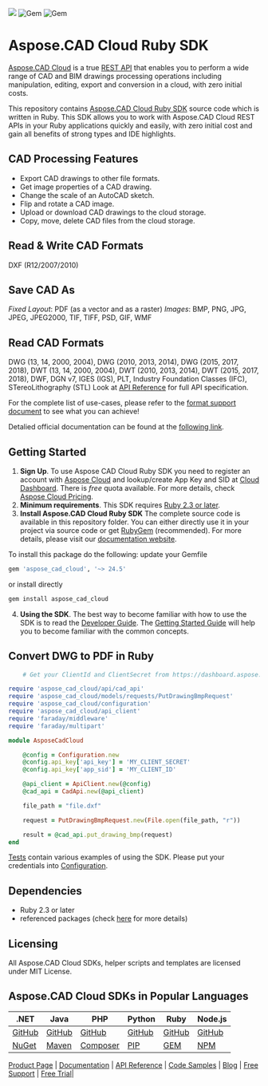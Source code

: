![](https://img.shields.io/badge/api-v3.0-lightgrey) ![Gem](https://img.shields.io/gem/v/aspose_cad_cloud) ![Gem](https://img.shields.io/gem/dt/aspose_cad_cloud) 
# Aspose.CAD Cloud Ruby SDK
[Aspose.CAD Cloud](https://products.aspose.cloud/cad) is a true [REST API](https://apireference.aspose.cloud/cad/) that enables you to perform a wide range of CAD and BIM drawings processing operations including manipulation, editing, export and conversion in a cloud, with zero initial costs.

This repository contains [Aspose.CAD Cloud Ruby SDK](https://products.aspose.cloud/cad/ruby) source code which is written in Ruby. This SDK allows you to work with Aspose.CAD Cloud REST APIs in your Ruby applications quickly and easily, with zero initial cost and gain all benefits of strong types and IDE highlights.

## CAD Processing Features
- Export CAD drawings to other file formats.
- Get image properties of a CAD drawing.
- Change the scale of an AutoCAD sketch.
- Flip and rotate a CAD image.
- Upload or download CAD drawings to the cloud storage.
- Copy, move, delete CAD files from the cloud storage.

## Read & Write CAD Formats
DXF (R12/2007/2010)

## Save CAD As
*Fixed Layout*: PDF (as a vector and as a raster)
*Images*: BMP, PNG, JPG, JPEG, JPEG2000, TIF, TIFF, PSD, GIF, WMF

## Read CAD Formats
DWG (13, 14, 2000, 2004), DWG (2010, 2013, 2014), DWG (2015, 2017, 2018), DWT (13, 14, 2000, 2004), DWT (2010, 2013, 2014), DWT (2015, 2017, 2018), DWF, DGN v7, IGES (IGS), PLT, Industry Foundation Classes (IFC), STereoLithography (STL)
Look at [API Reference](https://apireference.aspose.cloud/cad/) for full API specification.

For the complete list of use-cases, please refer to the [format support document](https://docs.aspose.cloud/cad/supported-file-formats/) to see what you can achieve!

Detalied official documentation can be found at the [following link](https://docs.aspose.cloud/cad/).

## Getting Started
1. **Sign Up**. To use Aspose CAD Cloud Ruby SDK you need to register an account with [Aspose Cloud](https://www.aspose.cloud/) and lookup/create App Key and SID at [Cloud Dashboard](https://dashboard.aspose.cloud/#/apps). There is *free* quota available. For more details, check [Aspose Cloud Pricing](https://purchase.aspose.cloud/pricing).
2. **Minimum requirements**. This SDK requires [Ruby 2.3 or later](https://www.ruby-lang.org/en/downloads/).
3. **Install Aspose.CAD Cloud Ruby SDK** The complete source code is available in this repository folder. You can either directly use it in your project via source code or get [RubyGem](https://rubygems.org/gems/aspose_cad_cloud) (recommended). For more details, please visit our [documentation website](https://docs.aspose.cloud/cad/available-sdks/).

To install this package do the following:
update your Gemfile
```ruby
gem 'aspose_cad_cloud', '~> 24.5'
```
or install directly
```bash
gem install aspose_cad_cloud
```
4. **Using the SDK**. The best way to become familiar with how to use the SDK is to read the [Developer Guide](https://docs.aspose.cloud/cad/developer-guide/). The [Getting Started Guide](https://docs.aspose.cloud/cad/getting-started/) will help you to become familiar with the common concepts.

## Convert DWG to PDF in Ruby

```ruby
    # Get your ClientId and ClientSecret from https://dashboard.aspose.cloud (free registration required).

require 'aspose_cad_cloud/api/cad_api'
require 'aspose_cad_cloud/models/requests/PutDrawingBmpRequest'
require 'aspose_cad_cloud/configuration'
require 'aspose_cad_cloud/api_client'
require 'faraday/middleware'
require 'faraday/multipart'

module AsposeCadCloud

	@config = Configuration.new
	@config.api_key['api_key'] = 'MY_CLIENT_SECRET'
	@config.api_key['app_sid'] = 'MY_CLIENT_ID'

  	@api_client = ApiClient.new(@config)
  	@cad_api = CadApi.new(@api_client)

  	file_path = "file.dxf"

  	request = PutDrawingBmpRequest.new(File.open(file_path, "r"))

  	result = @cad_api.put_drawing_bmp(request)	
end
```
      
[Tests](https://github.com/aspose-cad-cloud/aspose-cad-cloud-ruby/tree/master/tests) contain various examples of using the SDK.
Please put your credentials into [Configuration](https://github.com/aspose-cad-cloud/aspose-cad-cloud-ruby/blob/master/lib/aspose_cad_cloud/configuration.rb).

## Dependencies
- Ruby 2.3 or later
- referenced packages (check [here](Gemfile) for more details)

## Licensing
All Aspose.CAD Cloud SDKs, helper scripts and templates are licensed under MIT License.

## Aspose.CAD Cloud SDKs in Popular Languages

| .NET | Java | PHP | Python | Ruby | Node.js |
|---|---|---|---|---|---|
| [GitHub](https://github.com/aspose-cad-cloud/aspose-cad-cloud-dotnet) | [GitHub](https://github.com/aspose-cad-cloud/aspose-cad-cloud-java) | [GitHub](https://github.com/aspose-cad-cloud/aspose-cad-cloud-php) | [GitHub](https://github.com/aspose-cad-cloud/aspose-cad-cloud-python) | [GitHub](https://github.com/aspose-cad-cloud/aspose-cad-cloud-ruby)  | [GitHub](https://github.com/aspose-cad-cloud/aspose-cad-cloud-nodejs) |
| [NuGet](https://www.nuget.org/packages/Aspose.cad-Cloud/) | [Maven](https://repository.aspose.cloud/webapp/#/artifacts/browse/tree/General/repo/com/aspose/aspose-cad-cloud) | [Composer](https://packagist.org/packages/aspose/aspose-cad-cloud) | [PIP](https://pypi.org/project/aspose.cad-cloud/) | [GEM](https://rubygems.org/gems/aspose_cad_cloud)  | [NPM](https://www.npmjs.com/package/@asposecloud/aspose-cad-cloud) |

[Product Page](https://products.aspose.cloud/cad/ruby) | [Documentation](https://docs.aspose.cloud/display/cadcloud/Home) | [API Reference](https://apireference.aspose.cloud/cad/) | [Code Samples](https://github.com/aspose-cad-cloud/aspose-cad-cloud-ruby) | [Blog](https://blog.aspose.cloud/category/cad/) | [Free Support](https://forum.aspose.cloud/c/cad) | [Free Trial](https://dashboard.aspose.cloud/#/apps)|
